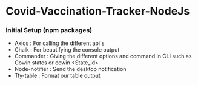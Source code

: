 # Covid-Vaccination-Tracker-NodeJs

### Initial Setup (npm packages)
- Axios : For calling the different api`s
- Chalk : For beautifying the console output
- Commander : Giving the different options and command in CLI such as Cowin states or cowin <State_id>
- Node-notifier : Send the desktop notification
- Tty-table : Format our table output
